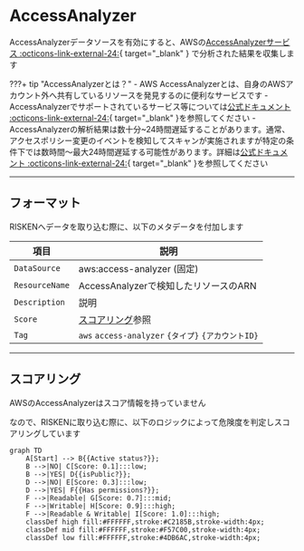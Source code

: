 # AccessAnalyzer

AccessAnalyzerデータソースを有効にすると、AWSの[AccessAnalyzerサービス :octicons-link-external-24:](https://docs.aws.amazon.com/IAM/latest/UserGuide/what-is-access-analyzer.html){ target="_blank" } で分析された結果を収集します

???+ tip "AccessAnalyzerとは？"
    - AWS AccessAnalyzerとは、自身のAWSアカウント外へ共有しているリソースを発見するのに便利なサービスです
    - AccessAnalyzerでサポートされているサービス等については[公式ドキュメント :octicons-link-external-24:](https://docs.aws.amazon.com/IAM/latest/UserGuide/access-analyzer-resources.html){ target="_blank" }を参照してください
    - AccessAnalyzerの解析結果は数十分~24時間遅延することがあります。通常、アクセスポリシー変更のイベントを検知してスキャンが実施されますが特定の条件下では数時間〜最大24時間遅延する可能性があります。詳細は[公式ドキュメント :octicons-link-external-24:](https://docs.aws.amazon.com/ja_jp/IAM/latest/UserGuide/what-is-access-analyzer.html){ target="_blank" }を参照してください

---

## フォーマット

RISKENへデータを取り込む際に、以下のメタデータを付加します

| 項目            | 説明                                    　　　　　  |
| -------------- | ------------------------------------------------- |
| `DataSource`   | aws:access-analyzer (固定)               　　　　　 |
| `ResourceName` | AccessAnalyzerで検知したリソースのARN                |
| `Description`  | 説明                                              |
| `Score`        | [スコアリング](/aws/accessanalyzer/#_2)参照         |
| `Tag`          | `aws` `access-analyzer` `{タイプ}` `{アカウントID}` |


---

## スコアリング

AWSのAccessAnalyzerはスコア情報を持っていません

なので、RISKENに取り込む際に、以下のロジックによって危険度を判定しスコアリングしています

```mermaid
graph TD
    A[Start] --> B{{Active status?}};
    B -->|NO| C[Score: 0.1]:::low;
    B -->|YES| D{{isPublic?}};
    D -->|NO| E[Score: 0.3]:::low;
    D -->|YES| F{{Has permissions?}};
    F -->|Readable| G[Score: 0.7]:::mid;
    F -->|Writable| H[Score: 0.9]:::high;
    F -->|Readable & Writable| I[Score: 1.0]:::high;
    classDef high fill:#FFFFFF,stroke:#C2185B,stroke-width:4px;
    classDef mid fill:#FFFFFF,stroke:#F57C00,stroke-width:4px;
    classDef low fill:#FFFFFF,stroke:#4DB6AC,stroke-width:4px;
```
